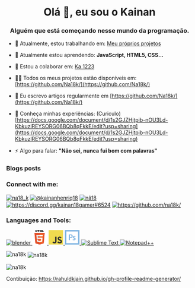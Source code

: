 <h1 align="center">Olá 👋, eu sou o Kainan</h1>
<h3 align="center">Alguém que está começando nesse mundo da programação.</h3>

- 🔭 Atualmente, estou trabalhando em: [Meu próprios projetos](https://github.com/Na18k/)

- 🌱 Atualmente estou aprendendo: **JavaScript, HTML5, CSS...**

- 👯 Estou a colaborar em: [Ka 1223](https://github.com/Ka-1223)

- 👨‍💻  Todos os meus projetos estão disponíveis em: [https://github.com/Na18k/](https://github.com/Na18k/)

- 📝 Eu escrevo artigos regularmente em [https://github.com/Na18k/](https://github.com/Na18k/)

- 📄 Conheça minhas experiências: (Curiculo) [https://docs.google.com/document/d/1s2GJZHjtpib-nOU3Ld-KbkuzlREYSORG06BQb8qFkkE/edit?usp=sharing](https://docs.google.com/document/d/1s2GJZHjtpib-nOU3Ld-KbkuzlREYSORG06BQb8qFkkE/edit?usp=sharing)

- ⚡ Algo para falar: **"Não sei, nunca fui bom com palavras"**

### Blogs posts
<!-- BLOG-POST-LIST:START -->
<!-- BLOG-POST-LIST:END -->

<h3 align="left">Connect with me:</h3>
<p align="left">
<a href="https://twitter.com/na18_k" target="blank"><img align="center" src="https://raw.githubusercontent.com/rahuldkjain/github-profile-readme-generator/master/src/images/icons/Social/twitter.svg" alt="na18_k" height="30" width="40" /></a>
<a href="https://www.instagram.com/kainanhenriq18/" target="blank"><img align="center" src="https://raw.githubusercontent.com/rahuldkjain/github-profile-readme-generator/master/src/images/icons/Social/instagram.svg" alt="@kainanhenriq18" height="30" width="40" /></a>
<a href="https://www.youtube.com/channel/UCB0puMgiQbC7kP9DSJbmTPw" target="blank"><img align="center" src="https://raw.githubusercontent.com/rahuldkjain/github-profile-readme-generator/master/src/images/icons/Social/youtube.svg" alt="nã18" height="30" width="40" /></a>
<a href="https://discord.gg/8DGzFXjArW" target="blank"><img align="center" src="https://raw.githubusercontent.com/rahuldkjain/github-profile-readme-generator/master/src/images/icons/Social/discord.svg" alt="https://discord.gg/kainan18gamer#6524" height="30" width="40" /></a>
<a href="/https://github.com/na18k/" target="blank"><img align="center" src="https://raw.githubusercontent.com/rahuldkjain/github-profile-readme-generator/master/src/images/icons/Social/rss.svg" alt="https://github.com/na18k/" height="30" width="40" /></a>
</p>

<h3 align="left">Languages and Tools:</h3>
<p align="left"> <a href="https://www.blender.org/" target="_blank"> <img src="https://download.blender.org/branding/community/blender_community_badge_white.svg" alt="blender" width="40" height="40"/> </a> <a href="https://www.w3.org/html/" target="_blank"> <img src="https://raw.githubusercontent.com/devicons/devicon/master/icons/html5/html5-original-wordmark.svg" alt="html5" width="40" height="40"/> </a> <a href="https://developer.mozilla.org/en-US/docs/Web/JavaScript" target="_blank"> <img src="https://raw.githubusercontent.com/devicons/devicon/master/icons/javascript/javascript-original.svg" alt="javascript" width="40" height="40"/> </a> <a href="https://www.photoshop.com/en" target="_blank"> <img src="https://raw.githubusercontent.com/devicons/devicon/master/icons/photoshop/photoshop-line.svg" alt="photoshop" width="40" height="40"/> </a><a href="https://www.sublimetext.com/" target="_blank"> <img src="https://www.sublimetext.com/images/logo.svg" alt="Sublime Text" width="40" height="40"/> </a><a href="https://notepad-plus-plus.org/" target="_blank"> <img src="https://notepad-plus-plus.org/images/logo.svg" alt="Notepad++" width="40" height="40"/> </a> </p>

<p><img align="left" src="https://github-readme-stats.vercel.app/api/top-langs?username=na18k&show_icons=true&locale=en&layout=compact&theme=dark" alt="na18k" /></p>

<p>&nbsp;<img align="center" src="https://github-readme-stats.vercel.app/api?username=na18k&show_icons=true&locale=en&theme=dark" alt="na18k" /></p>

<p><img align="center" src="https://github-readme-streak-stats.herokuapp.com/?user=na18k&theme=dark" alt="na18k" /></p>




Contibuição: https://rahuldkjain.github.io/gh-profile-readme-generator/
